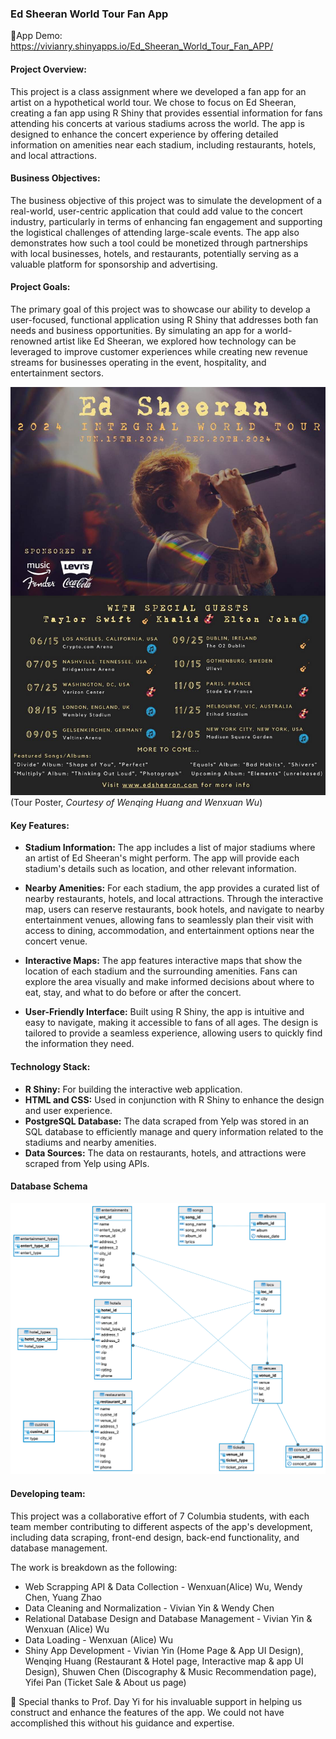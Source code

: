 ### Ed Sheeran World Tour Fan App 

🔗App Demo: https://vivianry.shinyapps.io/Ed_Sheeran_World_Tour_Fan_APP/

#### Project Overview:
This project is a class assignment where we developed a fan app for an artist on a hypothetical world tour. We chose to focus on Ed Sheeran, creating a fan app using R Shiny that provides essential information for fans attending his concerts at various stadiums across the world. The app is designed to enhance the concert experience by offering detailed information on amenities near each stadium, including restaurants, hotels, and local attractions.

#### Business Objectives:
The business objective of this project was to simulate the development of a real-world, user-centric application that could add value to the concert industry, particularly in terms of enhancing fan engagement and supporting the logistical challenges of attending large-scale events. The app also demonstrates how such a tool could be monetized through partnerships with local businesses, hotels, and restaurants, potentially serving as a valuable platform for sponsorship and advertising.

#### Project Goals:
The primary goal of this project was to showcase our ability to develop a user-focused, functional application using R Shiny that addresses both fan needs and business opportunities. By simulating an app for a world-renowned artist like Ed Sheeran, we explored how technology can be leveraged to improve customer experiences while creating new revenue streams for businesses operating in the event, hospitality, and entertainment sectors.


![alt text](https://github.com/0vv0xtt/Ed_Sheeran_Tour_Fan_App/blob/79cf008cf37c8f42a6081b31d921315333147d3b/Ed%20Sheeran%20Tour%20Poster.jpg)
(Tour Poster, *Courtesy of Wenqing Huang and Wenxuan Wu*)

#### Key Features:
- **Stadium Information:** The app includes a list of major stadiums where an artist of Ed Sheeran's might perform. The app will provide each stadium's details such as location, and other relevant information.
  
- **Nearby Amenities:** For each stadium, the app provides a curated list of nearby restaurants, hotels, and local attractions. Through the interactive map, users can reserve restaurants, book hotels, and navigate to nearby entertainment venues, allowing fans to seamlessly plan their visit with access to dining, accommodation, and entertainment options near the concert venue.
  
- **Interactive Maps:** The app features interactive maps that show the location of each stadium and the surrounding amenities. Fans can explore the area visually and make informed decisions about where to eat, stay, and what to do before or after the concert.

- **User-Friendly Interface:** Built using R Shiny, the app is intuitive and easy to navigate, making it accessible to fans of all ages. The design is tailored to provide a seamless experience, allowing users to quickly find the information they need.

#### Technology Stack:
- **R Shiny:** For building the interactive web application.
- **HTML and CSS:** Used in conjunction with R Shiny to enhance the design and user experience.
- **PostgreSQL Database:** The data scraped from Yelp was stored in an SQL database to efficiently manage and query information related to the stadiums and nearby amenities.
- **Data Sources:** The data on restaurants, hotels, and attractions were scraped from Yelp using APIs.

#### Database Schema
![alt text](https://github.com/0vv0xtt/Ed_Sheeran_Tour_Fan_App/blob/15bd46b5a0ea6e4565afab8e73fff0d15cec3859/Fan%20app%20database%20schema.png)

#### Developing team:
This project was a collaborative effort of 7 Columbia students, with each team member contributing to different aspects of the app's development, including data scraping, front-end design, back-end functionality, and database management.

The work is breakdown as the following:
- Web Scrapping API & Data Collection - Wenxuan(Alice) Wu, Wendy Chen, Yuang Zhao
- Data Cleaning and Normalization - Vivian Yin & Wendy Chen
- Relational Database Design and Database Management - Vivian Yin & Wenxuan (Alice) Wu
- Data Loading - Wenxuan (Alice) Wu
- Shiny App Development - Vivian Yin (Home Page & App UI Design), Wenqing Huang (Restaurant & Hotel page, Interactive map & app UI Design), Shuwen Chen (Discography & Music Recommendation page), Yifei Pan (Ticket Sale & About us page)

 🎉 Special thanks to Prof. Day Yi for his invaluable support in helping us construct and enhance the features of the app. We could not have accomplished this without his guidance and expertise.
